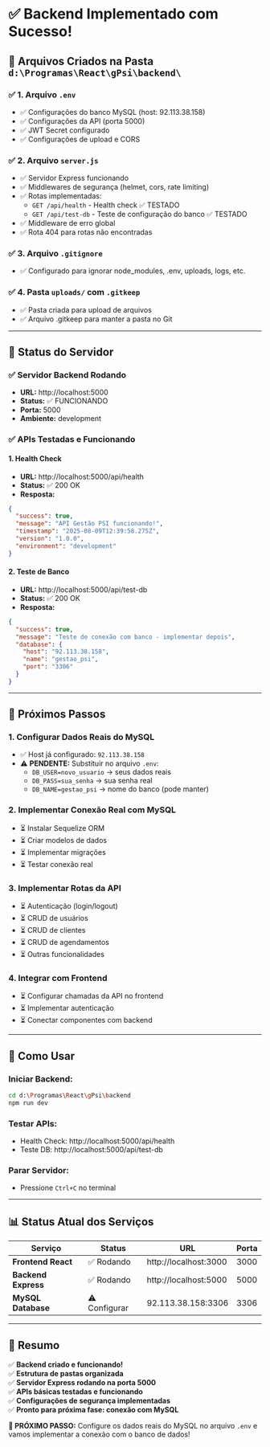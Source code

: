 # ✅ Backend Implementado com Sucesso!

## 📁 **Arquivos Criados na Pasta `d:\Programas\React\gPsi\backend\`**

### ✅ **1. Arquivo `.env`**
- ✅ Configurações do banco MySQL (host: 92.113.38.158)
- ✅ Configurações da API (porta 5000)
- ✅ JWT Secret configurado
- ✅ Configurações de upload e CORS

### ✅ **2. Arquivo `server.js`**
- ✅ Servidor Express funcionando
- ✅ Middlewares de segurança (helmet, cors, rate limiting)
- ✅ Rotas implementadas:
  - `GET /api/health` - Health check ✅ TESTADO
  - `GET /api/test-db` - Teste de configuração do banco ✅ TESTADO
- ✅ Middleware de erro global
- ✅ Rota 404 para rotas não encontradas

### ✅ **3. Arquivo `.gitignore`**
- ✅ Configurado para ignorar node_modules, .env, uploads, logs, etc.

### ✅ **4. Pasta `uploads/` com `.gitkeep`**
- ✅ Pasta criada para upload de arquivos
- ✅ Arquivo .gitkeep para manter a pasta no Git

---

## 🚀 **Status do Servidor**

### ✅ **Servidor Backend Rodando**
- **URL:** http://localhost:5000
- **Status:** ✅ FUNCIONANDO
- **Porta:** 5000
- **Ambiente:** development

### ✅ **APIs Testadas e Funcionando**

#### 1. Health Check
- **URL:** http://localhost:5000/api/health
- **Status:** ✅ 200 OK
- **Resposta:**
```json
{
  "success": true,
  "message": "API Gestão PSI funcionando!",
  "timestamp": "2025-08-09T12:39:58.275Z",
  "version": "1.0.0",
  "environment": "development"
}
```

#### 2. Teste de Banco
- **URL:** http://localhost:5000/api/test-db
- **Status:** ✅ 200 OK
- **Resposta:**
```json
{
  "success": true,
  "message": "Teste de conexão com banco - implementar depois",
  "database": {
    "host": "92.113.38.158",
    "name": "gestao_psi",
    "port": "3306"
  }
}
```

---

## 🎯 **Próximos Passos**

### **1. Configurar Dados Reais do MySQL**
- ✅ Host já configurado: `92.113.38.158`
- ⚠️ **PENDENTE:** Substituir no arquivo `.env`:
  - `DB_USER=novo_usuario` → seus dados reais
  - `DB_PASS=sua_senha` → sua senha real
  - `DB_NAME=gestao_psi` → nome do banco (pode manter)

### **2. Implementar Conexão Real com MySQL**
- ⏳ Instalar Sequelize ORM
- ⏳ Criar modelos de dados
- ⏳ Implementar migrações
- ⏳ Testar conexão real

### **3. Implementar Rotas da API**
- ⏳ Autenticação (login/logout)
- ⏳ CRUD de usuários
- ⏳ CRUD de clientes
- ⏳ CRUD de agendamentos
- ⏳ Outras funcionalidades

### **4. Integrar com Frontend**
- ⏳ Configurar chamadas da API no frontend
- ⏳ Implementar autenticação
- ⏳ Conectar componentes com backend

---

## 🔧 **Como Usar**

### **Iniciar Backend:**
```bash
cd d:\Programas\React\gPsi\backend
npm run dev
```

### **Testar APIs:**
- Health Check: http://localhost:5000/api/health
- Teste DB: http://localhost:5000/api/test-db

### **Parar Servidor:**
- Pressione `Ctrl+C` no terminal

---

## 📊 **Status Atual dos Serviços**

| Serviço | Status | URL | Porta |
|---------|--------|-----|-------|
| **Frontend React** | ✅ Rodando | http://localhost:3000 | 3000 |
| **Backend Express** | ✅ Rodando | http://localhost:5000 | 5000 |
| **MySQL Database** | ⚠️ Configurar | 92.113.38.158:3306 | 3306 |

---

## 🎉 **Resumo**

✅ **Backend criado e funcionando!**  
✅ **Estrutura de pastas organizada**  
✅ **Servidor Express rodando na porta 5000**  
✅ **APIs básicas testadas e funcionando**  
✅ **Configurações de segurança implementadas**  
✅ **Pronto para próxima fase: conexão com MySQL**

**🚨 PRÓXIMO PASSO:** Configure os dados reais do MySQL no arquivo `.env` e vamos implementar a conexão com o banco de dados!